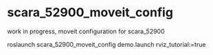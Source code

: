 # scara_52900_moveit_config
work in progress, moveit configuration for scara_52900

roslaunch scara_52900_moveit_config demo.launch rviz_tutorial:=true
